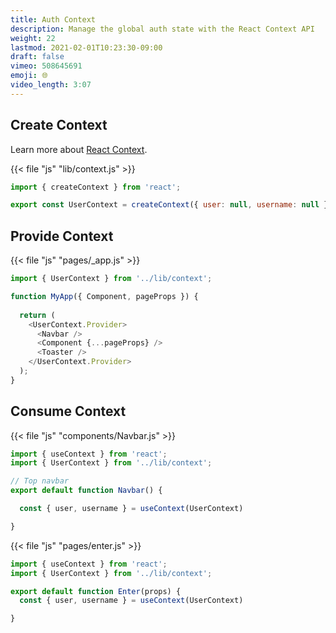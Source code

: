 ```yaml
---
title: Auth Context
description: Manage the global auth state with the React Context API
weight: 22
lastmod: 2021-02-01T10:23:30-09:00
draft: false
vimeo: 508645691
emoji: 🌐
video_length: 3:07
---
```


## Create Context

Learn more about [React Context](https://reactjs.org/docs/context.html).

{{< file "js" "lib/context.js" >}}
```javascript
import { createContext } from 'react';

export const UserContext = createContext({ user: null, username: null });

```

## Provide Context

{{< file "js" "pages/_app.js" >}}
```javascript
import { UserContext } from '../lib/context';

function MyApp({ Component, pageProps }) {
  
  return (
    <UserContext.Provider>
      <Navbar />
      <Component {...pageProps} />
      <Toaster />
    </UserContext.Provider>
  );
}

```

## Consume Context

{{< file "js" "components/Navbar.js" >}}
```javascript
import { useContext } from 'react';
import { UserContext } from '../lib/context';

// Top navbar
export default function Navbar() {

  const { user, username } = useContext(UserContext)

}
```

{{< file "js" "pages/enter.js" >}}
```javascript
import { useContext } from 'react';
import { UserContext } from '../lib/context';

export default function Enter(props) {
  const { user, username } = useContext(UserContext)

}
```
